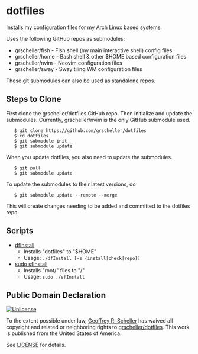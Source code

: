 # dotfiles

Installs my configuration files for my Arch Linux based systems.

Uses the following GitHub repos as submodules:

* grscheller/fish - Fish shell (my main interactive shell) config files
* grscheller/home - Bash shell & other $HOME based configuration files
* grscheller/nvim - Neovim configuration files
* grscheller/sway - Sway tiling WM configuration files

These git submodules can also be used as standalone repos.

## Steps to Clone

First clone the grscheller/dotfiles GitHub repo.  Then initialize and
update the submodules.  Currently, grscheller/nvim is the only GitHub
submodule used.

```
   $ git clone https://github.com/grscheller/dotfiles
   $ cd dotfiles
   $ git submodule init
   $ git submodule update
```

When you update dotfiles, you also need to update the submodules.

```
   $ git pull
   $ git submodule update
```

To update the submodules to their latest versions, do

```
   $ git submodule update --remote --merge
```

This will create changes needing to be added and committed to the
dotfiles repo.

## Scripts

* [dfInstall](dfInstall)
  * Installs "dotfiles" to "$HOME"
  * Usage: `./dfInstall [-s {install|check|repo}]`
* [sudo sfInstall](sfInstall)
  * Installs "root/" files to "/"
  * Usage: `sudo ./sfInstall`

## Public Domain Declaration

<p xmlns:dct="http://purl.org/dc/terms/"
   xmlns:vcard="http://www.w3.org/2001/vcard-rdf/3.0#">
  <a rel="license"
     href="http://creativecommons.org/publicdomain/zero/1.0/">
     <img src="http://i.creativecommons.org/p/zero/1.0/88x31.png"
          style="border-style: none;"
          alt="Unlicense"></a>

  To the extent possible under law,
  [Geoffrey R. Scheller](https://github.com/grscheller)
  has waived all copyright and related or neighboring rights
  to [grscheller/dotfiles](https://github.com/grscheller/dotfiles).
  This work is published from the United States of America.
</p>

See [LICENSE](LICENSE) for details.
